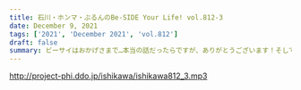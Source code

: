 ```yaml
---
title: 石川・ホンマ・ぶるんのBe-SIDE Your Life! vol.812-3
date: December 9, 2021
tags: ['2021', 'December 2021', 'vol.812']
draft: false
summary: ビーサイはおかげさまで…本当の話だったらですが、ありがとうございます！そしてホンマさんも！！
---
```


http://project-phi.ddo.jp/ishikawa/ishikawa812_3.mp3